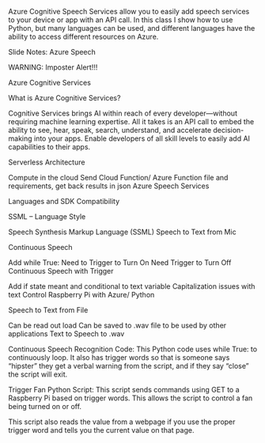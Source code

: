 Azure Cognitive Speech Services allow you to easily add speech services to your device or app with an API call. In this class I show how to use Python, but many languages can be used, and different languages have the ability to access different resources on Azure.


Slide Notes:
Azure Speech

WARNING: Imposter Alert!!!

Azure Cognitive Services

What is Azure Cognitive Services?

Cognitive Services brings AI within reach of every developer—without requiring machine learning expertise. All it takes is an API call to embed the ability to see, hear, speak, search, understand, and accelerate decision-making into your apps. Enable developers of all skill levels to easily add AI capabilities to their apps.

Serverless Architecture

Compute in the cloud
Send Cloud Function/ Azure Function file and requirements, get back results in json
Azure Speech Services

Languages and SDK Compatibility

SSML – Language Style

Speech Synthesis Markup Language (SSML)
Speech to Text from Mic

Continuous Speech

Add while True:
Need to Trigger to Turn On
Need Trigger to Turn Off
Continuous Speech with Trigger

Add if state meant and conditional to text variable
Capitalization issues with text
Control Raspberry Pi with Azure/ Python

Speech to Text from File

Can be read out load
Can be saved to .wav file to be used by other applications
Text to Speech to .wav

Continuous Speech Recognition Code:
This Python code uses while True: to continuously loop. It also has trigger words so that is someone says “hipster” they get a verbal warning from the script, and if they say “close” the script will exit.

Trigger Fan Python Script:
This script sends commands using GET to a Raspberry Pi based on trigger words. This allows the script to control a fan being turned on or off.

This script also reads the value from a webpage if you use the proper trigger word and tells you the current value on that page.